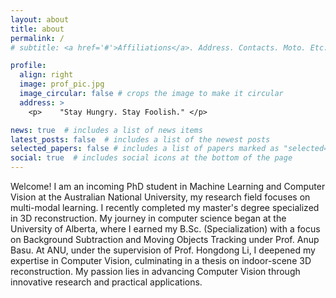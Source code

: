```yaml
---
layout: about
title: about
permalink: /
# subtitle: <a href='#'>Affiliations</a>. Address. Contacts. Moto. Etc.

profile:
  align: right
  image: prof_pic.jpg
  image_circular: false # crops the image to make it circular
  address: >
    <p>    "Stay Hungry. Stay Foolish." </p>

news: true  # includes a list of news items
latest_posts: false  # includes a list of the newest posts
selected_papers: false # includes a list of papers marked as "selected={true}"
social: true  # includes social icons at the bottom of the page
---
```

Welcome! I am an incoming PhD student in Machine Learning and Computer Vision at the Australian National University, my research field focuses on multi-modal learning. I recently completed my master's degree specialized in 3D reconstruction. My journey in computer science began at the University of Alberta, where I earned my B.Sc. (Specialization) with a focus on Background Subtraction and Moving Objects Tracking under Prof. Anup Basu. At ANU, under the supervision of Prof. Hongdong Li, I deepened my expertise in Computer Vision, culminating in a thesis on indoor-scene 3D reconstruction. My passion lies in advancing Computer Vision through innovative research and practical applications.